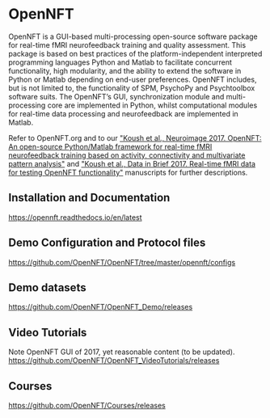 # OpenNFT
OpenNFT is a GUI-based multi-processing open-source software package for real-time fMRI neurofeedback training and quality assessment.
This package is based on best practices of the platform-independent interpreted programming languages Python and Matlab to facilitate
concurrent functionality, high modularity, and the ability to extend the software in Python or Matlab depending on end-user preferences.
OpenNFT includes, but is not limited to, the functionality of SPM, PsychoPy and Psychtoolbox software suits. The OpenNFT’s GUI,
synchronization module and multi-processing core are implemented in Python, whilst computational modules for real-time data processing
and neurofeedback are implemented in Matlab.
 
Refer to OpenNFT.org and to our
["Koush et al., Neuroimage 2017. OpenNFT: An open-source Python/Matlab framework for real-time fMRI neurofeedback training based on activity, connectivity and multivariate pattern analysis"](http://www.sciencedirect.com/science/article/pii/S1053811917305050)
and ["Koush et al., Data in Brief 2017. Real-time fMRI data for testing OpenNFT functionality"](https://www.sciencedirect.com/science/article/pii/S2352340917303517) manuscripts for further descriptions.

## Installation and Documentation
https://opennft.readthedocs.io/en/latest

## Demo Configuration and Protocol files
https://github.com/OpenNFT/OpenNFT/tree/master/opennft/configs

## Demo datasets
https://github.com/OpenNFT/OpenNFT_Demo/releases

## Video Tutorials
Note OpenNFT GUI of 2017, yet reasonable content (to be updated).
https://github.com/OpenNFT/OpenNFT_VideoTutorials/releases

## Courses
https://github.com/OpenNFT/Courses/releases
